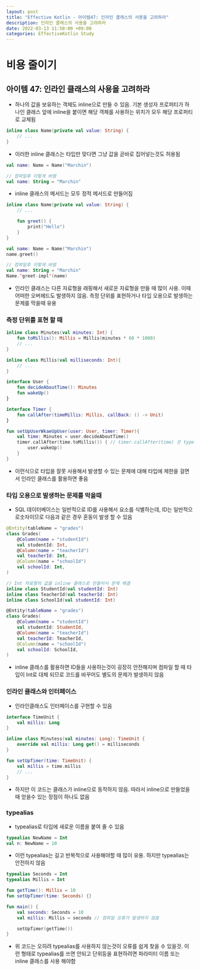 ```yaml
---
layout: post
title: "Effective Kotlin - 아이템47: 인라인 클래스의 사용을 고려하라"
description: 인라인 클래스의 사용을 고려하라
date: 2022-03-13 11:50:00 +09:00
categories: EffectiveKotlin Study
---
```



# 비용 줄이기

## 아이템 47: 인라인 클래스의 사용을 고려하라

- 하나의 값을 보유하는 객체도 inline으로 만들 수 있음. 기본 생성자 프로퍼티가 하나인 클래스 앞에 inline을 붙이면 해당 객체를 사용하는 위치가 모두 해당 프로퍼티로 교체됨

```kotlin
inline class Name(private val value: String) {
    // ...
}
```

- 이러한 inline 클래스는 타입만 맞다면 그냥 값을 곧바로 집어넣는것도 허용됨

```kotlin
val name: Name = Name("Marchin")

// 컴파일후 이렇게 바뀜
val name: String = "Marchin"
```

- inline 클래스의 메서드는 모두 정적 메서드로 만들어짐

```kotlin
inline class Name(private val value: String) {
    // ...

    fun greet() {
        print("Hello")
    }
}

val name: Name = Name("Marchin")
name.greet()

// 컴파일후 이렇게 바뀜
val name: String = "Marchin"
Name.'greet-impl'(name)
```

- 인라인 클래스는 다른 자료형을 래핑해서 새로운 자료형을 만들 때 많이 사용. 이때 어떠한 오버헤드도 발생하지 않음. 측정 단위를 표현하거나 타입 오용으로 발생하는 문제를 막을때 유용

### 측정 단위를 표현 할 때

```kotlin
inline class Minutes(val minutes: Int) {
    fun toMillis(): Millis = Millis(minutes * 60 * 1000)
    // ...
}

inline class Millis(val milliseconds: Int){
    // ...
}

interface User {
    fun decideAboutTime(): Minutes
    fun wakeUp()
}

interface Timer {
    fun callAfter(timeMillis: Millis, callBack: () -> Unit)
}

fun setUpUserWkaeUpUser(user: User, timer: Timer){
    val time: Minutes = user.decideAboutTime()
    timer.callAfter(time.toMillis()) { // timer.callAfter(time) 은 type mismatch error
        user.wakeUp()
    }
}
```

- 이런식으로 타입을 잘못 사용해서 발생할 수 있는 문제에 대해 타입에 제한을 걸면서 인라인 클래스를 활용하면 좋음

### 타입 오용으로 발생하는 문제를 막을때
- SQL 데이터베이스는 일반적으로 ID를 사용해서 요소를 식별하는데, ID는 일반적으로숫자이므로 다음과 같은 경우 혼동이 발생 할 수 있음

```kotlin
@Entity(tableName = "grades")
class Grades(
    @Column(name = "studentId")
    val studentId: Int,
    @Column(name = "teacherId")
    val teacherId: Int,
    @Column(name = "schoolId")
    val schoolId: Int,
)

// Int 자료형의 값을 inline 클래스로 만들어서 문제 해결
inline class StudentId(val studentId: Int)
inline class TeacherId(val teacherId: Int)
inline class SchoolId(val studentId: Int)

@Entity(tableName = "grades")
class Grades(
    @Column(name = "studentId")
    val studentId: StudentId,
    @Column(name = "teacherId")
    val teacherId: TeacherId,
    @Column(name = "schoolId")
    val schoolId: SchoolId,
)
```

- inline 클래스를 활용하면 ID들을 사용하는것이 굉장히 안전해지며 컴파일 할 때 타입이 Int로 대체 되므로 코드를 바꾸어도 별도의 문제가 발생하지 않음

### 인라인 클래스와 인터페이스
- 인라인클래스도 인터페이스를 구현할 수 있음

```kotlin
interface TimeUnit {
    val millis: Long
}

inline class Minutess(val minutes: Long): TimeUnit {
    override val millis: Long get() = milliseconds
}

fun setUpTimer(time: TimeUnit) {
    val millis = time.millis
    // ...
}
```

- 하지만 이 코드는 클래스가 inline으로 동작하지 않음. 따라서 inline으로 만들었을때 얻을수 있는 장점이 하나도 없음

### typealias
- typealias로 타입에 새로운 이름을 붙여 줄 수 있음

```kotlin
typealias NewName = Int
val n: NewName = 10
```

- 이런 typealias는 길고 반복적으로 사용해야할 때 많이 유용. 하지만 typealias는 안전하지 않음

```kotlin
typealias Seconds = Int
typealias Millis = Int

fun getTime(): Millis = 10
fun setUpTimer(time: Seconds) {}

fun main() {
    val seconds: Seconds = 10
    val millis: Millis = seconds // 컴파일 오류가 발생하지 않음

    setUpTimer(getTime())
}
```

- 위 코드는 오히려 typealias를 사용하지 않는것이 오류를 쉽게 찾을 수 있을것. 이런 형태로 typealias를 쓰면 안되고 단위등을 표현하려면 파라미터 이름 또는 inline 클래스를 사용 해야함

